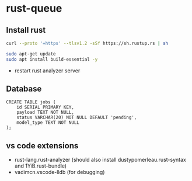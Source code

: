 # rust-queue

## Install rust

```sh
curl --proto '=https' --tlsv1.2 -sSf https://sh.rustup.rs | sh
```

```sh
sudo apt-get update
sudo apt install build-essential -y
```

* restart rust analyzer server

## Database

```postgres
CREATE TABLE jobs (
    id SERIAL PRIMARY KEY,
    payload TEXT NOT NULL,
    status VARCHAR(20) NOT NULL DEFAULT 'pending',
    model_type TEXT NOT NULL
);
```

## vs code extensions

* rust-lang.rust-analyzer (should also install dustypomerleau.rust-syntax and 1YiB.rust-bundle)
* vadimcn.vscode-lldb (for debugging)

